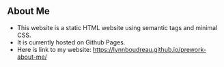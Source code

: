 ## About Me 

* This website is a static HTML website using semantic tags and minimal CSS. 
* It is currently hosted on Github Pages.
* Here is link to my website: https://lynnboudreau.github.io/prework-about-me/
